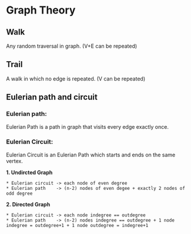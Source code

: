 # Graph Theory

## Walk
Any random traversal in graph. (V+E can be repeated)

## Trail 
A walk in which no edge is repeated. (V can be repeated)

## Eulerian path and circuit 

### Eulerian path:
Eulerian Path is a path in graph that visits every edge exactly once. 

### Eulerian Circuit:
 
Eulerian Circuit is an Eulerian Path which starts and ends on the same vertex. 

**1. Undircted Graph**

    * Eulerian circuit -> each node of even degree
    * Eulerian path    -> (n-2) nodes of even degee + exactly 2 nodes of odd degree
    
**2. Directed Graph**

    * Eulerian circuit -> each node indegree == outdegree
    * Eulerian path    -> (n-2) nodes indegree == outdegree + 1 node indegree = outdegree+1 + 1 node outdegree = indegree+1
